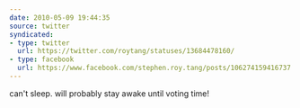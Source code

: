 ```yaml
---
date: 2010-05-09 19:44:35
source: twitter
syndicated:
- type: twitter
  url: https://twitter.com/roytang/statuses/13684478160/
- type: facebook
  url: https://www.facebook.com/stephen.roy.tang/posts/106274159416737
---
```


can't sleep. will probably stay awake until voting time!